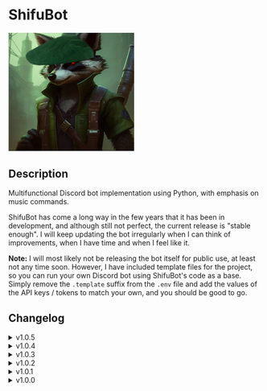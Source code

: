 # ShifuBot

<img src="https://raw.githubusercontent.com/AceHanded/ShifuBot/main/Images/icon.png" alt="shifuboticon" width="250"/>


## Description

Multifunctional Discord bot implementation using Python, with emphasis on music commands.

ShifuBot has come a long way in the few years that it has been in development, and although still not perfect, the current release is "stable enough". I will keep updating the bot irregularly when I can think of improvements, when I have time and when I feel like it.

**Note:** I will most likely not be releasing the bot itself for public use, at least not any time soon. However, I have included template files for the project, so you can run your own Discord bot using ShifuBot's code as a base. Simply remove the `.template` suffix from the `.env` file and add the values of the API keys / tokens to match your own, and you should be good to go.


## Changelog

<details>
    <summary>v1.0.5</summary>
    
    - Fixed an issue that caused the `seek` and `filter` commands to work extremely slowly, especially with longer songs.
</details>
<details>
    <summary>v1.0.4</summary>
    
    - Fixed an issue that caused the music-related properties of a guild to be saved to dictionaries, even if an error occurs.
</details>
<details>
    <summary>v1.0.3</summary>
    
    - Fixed cleanup not being initialized properly after a forced disconnect.
      * Also added a message for when the bot is disconnected this way.
</details>
<details>
    <summary>v1.0.2</summary>
    
    - Added support for custom languages.
    
    - Added a `settings.json` file for modifying guild specific settings.
      * Also added a `settings` command for changing the language.

    - Improved the `loop` command's `queue` mode.

    - The `pause` and `loop` buttons of the `play` command now change color based on their state.
</details>
<details>
    <summary>v1.0.1</summary>
    
    - Added a `loop` button to the `play` command's main embed, which cycles between the different loop-modes.

      * Also added information to the main embed about the amount of times a single song has been looped.

    - Added error messages.

      * For the `play` command, when there are no search results found for the given query, as well as for a BrokenPipeError.

      * For the `generate` command, when the OpenAI quota has been exceeded.

    - Added parameter `to` to the `leaderboard` command, and increased default amount of shown users from 5 to 10.

    - Reduced the amount of "message clutter" that the commands `blackjack` and `brawl` produce.

    - The command `skip` now sets the loop-mode to `Disabled`, making it possible to actually skip songs that are being looped.
    
    - The command `play` now correctly removes the buttons from its main embed even after an hour has passed.
</details>
<details>
    <summary>v1.0.0</summary>
    
    - Initial project release.
</details>

